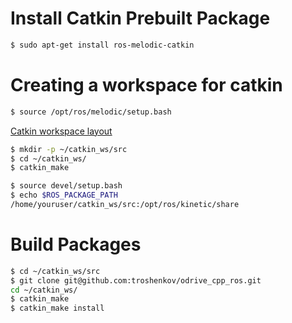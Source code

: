 # Install Catkin Prebuilt Package
```sh
$ sudo apt-get install ros-melodic-catkin
```

# Creating a workspace for catkin

```sh
$ source /opt/ros/melodic/setup.bash
```

[Catkin workspace layout](http://wiki.ros.org/catkin/workspaces)

```sh
$ mkdir -p ~/catkin_ws/src
$ cd ~/catkin_ws/
$ catkin_make
```

```sh
$ source devel/setup.bash
$ echo $ROS_PACKAGE_PATH
/home/youruser/catkin_ws/src:/opt/ros/kinetic/share
```

# Build Packages
```sh 
$ cd ~/catkin_ws/src
$ git clone git@github.com:troshenkov/odrive_cpp_ros.git
cd ~/catkin_ws/
$ catkin_make
$ catkin_make install
```

